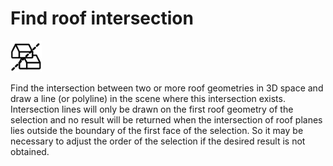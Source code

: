 # Find roof intersection
<img src="images/int-roof.svg" width="50" height="50"> 

Find the intersection between two or more roof geometries in 3D space and draw a line (or polyline) in the scene where this intersection exists. Intersection lines will only be drawn on the first roof geometry of the selection and no result will be returned when the intersection of roof planes lies outside the boundary of the first face of the selection. So it may be necessary to adjust the order of the selection if the desired result is not obtained.